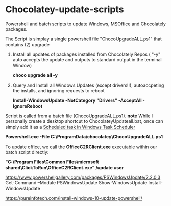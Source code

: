 # Chocolatey-update-scripts
Powershell and batch scripts to update Windows, MSOffice and Chocolately packages. 

The Script is simplay a single powershell file "ChocoUpgradeALL.ps1" that contains (2) upgrade 

1. Install all updates of packages installed from Chocolately Repos ( "-y" auto accepts the update and outputs to standard output in the terminal Window)
    
    **choco upgrade all -y**
    
2. Query and Install all Windows Updates (except drivers!!), autoaccpeting the installs, and ignoring requests to reboot

   **Install-WindowsUpdate -NotCategory "Drivers" -AcceptAll  -IgnoreReboot**
   
   
Script is called from a batch file (ChocoUpgradeALL.ps1).
**note** While I personally create a desktop shortcut to ChocolateyUpdateall.bat, once can simply add it as a [Scheduled task in Windows Task Scheduler](https://blog.netwrix.com/2018/07/03/how-to-automate-powershell-scripts-with-task-scheduler/)

  **Powershell.exe -File C:\ProgramData\chocolatey\ChocoUpgradeALL.ps1**
  
 
To update office, we call the **OfficeC2RClient.exe** executable within our batch script directly:

  **"C:\Program Files\Common Files\microsoft shared\ClickToRun\OfficeC2RClient.exe" /update user**


https://www.powershellgallery.com/packages/PSWindowsUpdate/2.2.0.3
 Get-Command –Module PSWindowsUpdate
Show-WindowsUpdate 
Install-WindowsUpdate 

https://pureinfotech.com/install-windows-10-update-powershell/
